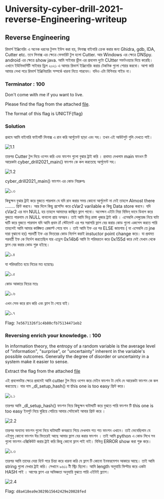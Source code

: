 # University-cyber-drill-2021-reverse-Engineering-writeup

## Reverse Engineering 
রিভার্স ইঞ্জিনেরিং এ অনেক ধরনের টুলস ইউস করা হয়, লিনাক্স বাইনারি ক্রেক করার জন্য Ghidra, gdb, IDA, Cutter etc. তবে লিনাক্স এর ক্ষেত্রে ফেভারিট টুল হলো Cutter. আর Windows এর ক্ষেত্রে DNSpy. android এর ক্ষেত্রে show java. আমি সাইবার ড্রীল এর প্রবলেম দুটো CUtter সফটওয়্যার দিয়ে করেছি। এখানে ইউনিভার্সিটি সাইবার ড্রিল ২০২১ এ আমার রিভার্স ইঞ্জিনেরিং করার টেকনিক গুলো শেয়ার করবো।
আশা করি আমার লেখা পরে রিভার্স ইঞ্জিনিয়ারিং সম্পর্কে ধারনা নিতে পারবেন। যদিও এটা বিগিনার গাইড না। 

### Terminator : 100
Don't come with me if you want to live.

Please find the flag from the attached [file](/lib/TERMINATOR).

The format of this flag is UNICTF{flag}
### Solution

প্রথমে আমি বাইনারি ফাইলটি লিনাক্স এ রান করি আর্গুমেন্ট ছাড়া এবং সহ। তখন এই আউটপুট গুলি দেখতে পাই।

![1.1](/lib/1.1.png)

তারপর Cutter টুল দিয়ে ওপেন করি এবং ফাংশন গুলো বুঝার ট্রাই করি ।
প্রথমত দেখলাম main ফাংধন টি আরেকটা cyber_drill2021_main() ফাংশন কে কল করতেছে আর্গুমেন্ট সহ। 

![1.2](/lib/1.2.png)

cyber_drill2021_main() ফাংশন এর কোড নিম্নরুপঃ

![১.৩](/lib/1.3.png)

কিছুক্ষন বুঝার ট্রাই করে বুজতে পারলাম যে যদি রান করার সময় কোনো আর্গুমেন্ট না দেই তাহলে Almost there ........ প্রিন্ট করবে। আর দিলে কিছু প্রসেসিং করে cVar2  varilable e কিছু Data store করবে। যদি cVar2 এর মান NULL হয় তাহলে আমাদের কাঙ্খিত ফ্লাগ পাবো। অনেক্ষন এইটা নিয়া বিভিন্ ভাবে  ডিবাগ করে বুজতে পারলাম যে NULL বানালো প্রায় অসম্ভব। 
তাই আমি ভিন্ন রাস্তা খুজার ট্রাই করি । এসেম্বলি লেঙ্গুয়েজ নিয়ে ঘাটা ঘাটি করে বুজতে পারমাল যদি আমি প্রথম if স্টেটমেন্ট এর পর সরাসরি ফ্লাগ বের করার কোড গুলো একসেস করতে পারি তাহলেই আমি আমার কাঙ্ক্ষিত রেজাল্ট পেয়ে যাব । তাই আমি ইফ এর পর ELSE জায়গায় ( যা এসেম্বলি তে jne দারা বুঝানো হয়) পরবর্তী ইফ এর ভিতরের কোড নির্দেশ করাই instuctor point change করে। যা প্রথমত পরবর্তী ইফ কে নির্দেশ করতেছিল যার এড্রেস 0x14b6 আমি টা পরিবরতন করে 0x155d করে দেই যেখান থেকে ফ্লাগ বের করার কোড শুরু হইছে। 

![১.৪](/lib/1.4.png)

যা পরিবরতিত হয়ে নিচের মত হয়েছেঃ

![১.৫](/lib/1.5.png)

কোড আকারে নিচের মতঃ

![১.৬](/lib/1.6.png)

এখন সেভ করে রান করি এবং ফ্লাগ টা পেয়ে যাই।

![১.৭](/lib/1.7.png)

Flag: `7e5671326f1c4b80cfb75134471eb2`

### Reversing enrich your knowledge. : 100
In information theory, the entropy of a random variable is the average level of "information", "surprise", or "uncertainty" inherent in the variable's possible outcomes. Generally the degree of disorder or uncertainty in a system make it easier to sense.

Extract the flag from the attached [file](/lib/ENTROPY)

এই প্রবলেমটার ক্ষেত্রে প্রথমেই আমি cutter টুল দিয়ে ওপেন করে মেইন ফাংশন টা দেখি দে আরেকটা ফাংশন কে কল করতেছে। যার নাম _dl_setup_hash() যা this one is too easy প্রিন্ট করে।

![২.১](/lib/2.1.png)

তারপর আমি _dl_setup_hash() ফাংশন নিয়ে কিছুক্ষন ঘাটাঘাটি করে বুঝতে পারি ফাংশন টি this one is too easy ইনপুট নিয়ে ঘুরিয়ে পেচিয়ে আবার সেটাকেই আবার প্রিন্ট করে ।

![2.2](/lib/2.2.png)

তারপর অন্যান্য ফাংশন গুলো নিয়ে ঘাটাঘাটি কঅরতে গিয়ে দেখলাম শত শত ফাংশন এখানে। তাই ভেবেছিলাম যে এইগুলু কোনো ফাংশন ঈর ভিতরেই আছে আমার ফ্লাগ বের করার ফাংশন । তাই আমি python এ কোড লিখে সব গুলো ফাংশন এক্সিকিউট করার ট্রাই করি কিন্তু কোনো ফ্লাগ পাই নাই। বিভিন্ন ERROR show করা শুরু করে।

![২.৩](/lib/2.3.png)

তারপর আমি তাদের দেয়া হিন্ট পরে চিন্তা করে ধারনা করি যে ফ্লাগ টি কোনো ইনফরমেশন আকারে আছে। তাই আমি string গুলো দেখার ট্রাই করি। সেখানে ৯৬১১ টী স্ট্রিং ছিলো। আমি length অনুযায়ি ফিল্টার করে একটা HASH পাই । আগের ফ্লাগ এর অভিজ্ঞতা অনুযায়ি বুঝতে পারি এইটাই ফ্ল্যাগ। 

![2.4](/lib/2.4.png)


Flag: `d8a418ea9e3029b15642429e20028fed`


